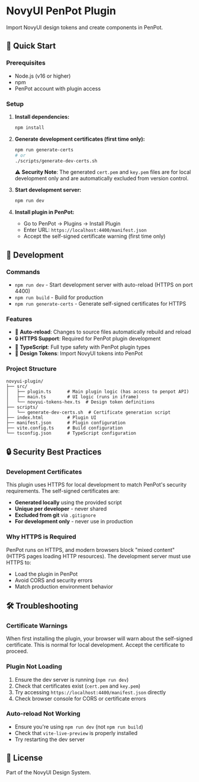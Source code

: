 # NovyUI PenPot Plugin

Import NovyUI design tokens and create components in PenPot.

## 🚀 Quick Start

### Prerequisites
- Node.js (v16 or higher)
- npm
- PenPot account with plugin access

### Setup

1. **Install dependencies:**
   ```bash
   npm install
   ```

2. **Generate development certificates (first time only):**
   ```bash
   npm run generate-certs
   # or
   ./scripts/generate-dev-certs.sh
   ```
   
   ⚠️ **Security Note**: The generated `cert.pem` and `key.pem` files are for local development only and are automatically excluded from version control.

3. **Start development server:**
   ```bash
   npm run dev
   ```

4. **Install plugin in PenPot:**
   - Go to PenPot → Plugins → Install Plugin
   - Enter URL: `https://localhost:4400/manifest.json`
   - Accept the self-signed certificate warning (first time only)

## 📝 Development

### Commands

- `npm run dev` - Start development server with auto-reload (HTTPS on port 4400)
- `npm run build` - Build for production
- `npm run generate-certs` - Generate self-signed certificates for HTTPS

### Features

- 🔄 **Auto-reload**: Changes to source files automatically rebuild and reload
- 🔒 **HTTPS Support**: Required for PenPot plugin development
- 📘 **TypeScript**: Full type safety with PenPot plugin types
- 🎨 **Design Tokens**: Import NovyUI tokens into PenPot

### Project Structure

```
novyui-plugin/
├── src/
│   ├── plugin.ts      # Main plugin logic (has access to penpot API)
│   ├── main.ts        # UI logic (runs in iframe)
│   └── novyui-tokens-hex.ts  # Design token definitions
├── scripts/
│   └── generate-dev-certs.sh  # Certificate generation script
├── index.html         # Plugin UI
├── manifest.json      # Plugin configuration
├── vite.config.ts     # Build configuration
└── tsconfig.json      # TypeScript configuration
```

## 🔒 Security Best Practices

### Development Certificates

This plugin uses HTTPS for local development to match PenPot's security requirements. The self-signed certificates are:

- **Generated locally** using the provided script
- **Unique per developer** - never shared
- **Excluded from git** via `.gitignore`
- **For development only** - never use in production

### Why HTTPS is Required

PenPot runs on HTTPS, and modern browsers block "mixed content" (HTTPS pages loading HTTP resources). The development server must use HTTPS to:
- Load the plugin in PenPot
- Avoid CORS and security errors
- Match production environment behavior

## 🛠️ Troubleshooting

### Certificate Warnings
When first installing the plugin, your browser will warn about the self-signed certificate. This is normal for local development. Accept the certificate to proceed.

### Plugin Not Loading
1. Ensure the dev server is running (`npm run dev`)
2. Check that certificates exist (`cert.pem` and `key.pem`)
3. Try accessing `https://localhost:4400/manifest.json` directly
4. Check browser console for CORS or certificate errors

### Auto-reload Not Working
- Ensure you're using `npm run dev` (not `npm run build`)
- Check that `vite-live-preview` is properly installed
- Try restarting the dev server

## 📄 License

Part of the NovyUI Design System.